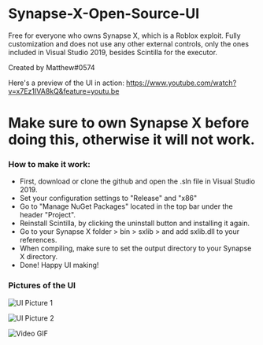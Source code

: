# Synapse-X-Open-Source-UI
Free for everyone who owns Synapse X, which is a Roblox exploit. Fully customization and does not use any other external controls, only the ones included in Visual Studio 2019, besides Scintilla for the executor.

Created by Matthew#0574

Here's a preview of the UI in action:
https://www.youtube.com/watch?v=x7Ez1IVA8kQ&feature=youtu.be

# Make sure to own Synapse X before doing this, otherwise it will not work.

### How to make it work:

- First, download or clone the github and open the .sln file in Visual Studio 2019.
- Set your configuration settings to "Release" and "x86"
- Go to "Manage NuGet Packages" located in the top bar under the header "Project".
- Reinstall Scintilla, by clicking the uninstall button and installing it again.
- Go to your Synapse X folder > bin > sxlib > and add sxlib.dll to your references.
- When compiling, make sure to set the output directory to your Synapse X directory.
- Done! Happy UI making!

### Pictures of the UI

![UI Picture 1](https://i.gyazo.com/d9a4bfa40ed5ba6aebe00a2cdc04955a.png)

![UI Picture 2](https://i.gyazo.com/c70c857b3d39896babe1a30520c6b694.png)

![Video GIF](https://i.gyazo.com/419789c9984405f2305ad612a71fcb47.gif)
